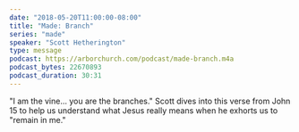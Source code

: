 ```yaml
---
date: "2018-05-20T11:00:00-08:00"
title: "Made: Branch"
series: "made"
speaker: "Scott Hetherington"
type: message
podcast: https://arborchurch.com/podcast/made-branch.m4a
podcast_bytes: 22670893
podcast_duration: 30:31
---
```


"I am the vine... you are the branches." Scott dives into this verse from John 15 to help us understand what Jesus really means when he exhorts us to "remain in me."

